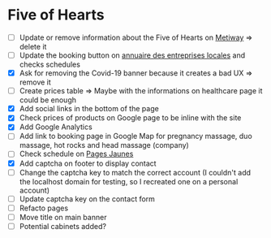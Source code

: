 # Five of Hearts

- [ ] Update or remove information about the Five of Hearts on [Metiway](https://www.metiway.fr/entreprise/5-de-coeur/) => delete it
- [ ] Update the booking button on [annuaire des entreprises locales](https://www.annuaire-des-entreprises-locales.fr/entreprises-locales/cote-d-or/saint-leger-triey-21270/energeticien/5-de-coeur-jean-luc-laffuge) and checks schedules
- [x] Ask for removing the Covid-19 banner because it creates a bad UX => remove it
- [ ] Create prices table => Maybe with the informations on healthcare page it could be enough
- [x] Add social links in the bottom of the page
- [x] Check prices of products on Google page to be inline with the site
- [x] Add Google Analytics
- [ ] Add link to booking page in Google Map for pregnancy massage, duo massage, hot rocks and head massage (company)
- [ ] Check schedule on [Pages Jaunes](https://www.pagesjaunes.fr/pros/60281866)
- [x] Add captcha on footer to display contact
- [ ] Change the captcha key to match the correct account (I couldn't add the localhost domain for testing, so I recreated one on a personal account)
- [ ] Update captcha key on the contact form
- [ ] Refacto pages
- [ ] Move title on main banner
- [ ] Potential cabinets added?
